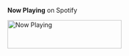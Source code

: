 **Now Playing** on Spotify

<a href="https://api.roberto.gr/spotify/now-playing?open">
    <img src="https://api.roberto.gr/spotify/now-playing" width="256" height="64" alt="Now Playing">
</a>
